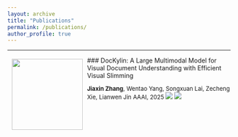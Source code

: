 ```yaml
---
layout: archive
title: "Publications"
permalink: /publications/
author_profile: true
---
```



-----
<img style="float: left; margin:5px 10px" src="../images/publications_imgs/me.jpg" width="160" height="160">
### DocKylin: A Large Multimodal Model for Visual Document Understanding with Efficient Visual Slimming
<p style="line-height:1.1">
<font size="2">
<strong>Jiaxin Zhang</strong>, Wentao Yang, Songxuan Lai, Zecheng Xie, Lianwen Jin
AAAI, 2025
<a href='https://ojs.aaai.org/index.php/AAAI/article/view/33076'><img src='https://img.shields.io/badge/paper-9cf'></a>
<a href='https://github.com/ZZZHANG-jx/DocKylin'><img src='https://img.shields.io/github/stars/ZZZHANG-jx/DocKylin.svg?style=social&label=Star'></a>
<br />
</font>
</p>